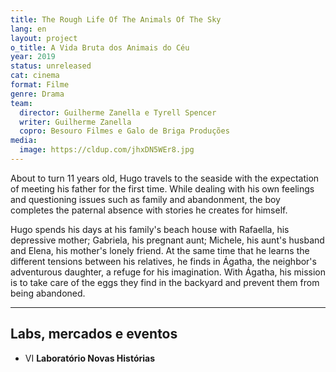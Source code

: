 ```yaml
---
title: The Rough Life Of The Animals Of The Sky
lang: en
layout: project
o_title: A Vida Bruta dos Animais do Céu
year: 2019
status: unreleased
cat: cinema
format: Filme
genre: Drama
team:
  director: Guilherme Zanella e Tyrell Spencer
  writer: Guilherme Zanella
  copro: Besouro Filmes e Galo de Briga Produções
media:
  image: https://cldup.com/jhxDN5WEr8.jpg
---
```


About to turn 11 years old, Hugo travels to the seaside with the expectation of meeting his father for the first time. While dealing with his own feelings and questioning issues such as family and abandonment, the boy completes the paternal absence with stories he creates for himself.

Hugo spends his days at his family's beach house with Rafaella, his depressive mother; Gabriela, his pregnant aunt; Michele, his aunt's husband and Elena, his mother's lonely friend. At the same time that he learns the different tensions between his relatives, he finds in Ágatha, the neighbor's adventurous daughter, a refuge for his imagination. With Ágatha, his mission is to take care of the eggs they find in the backyard and prevent them from being abandoned.

---

## Labs, mercados e eventos
* VI **Laboratório Novas Histórias**
